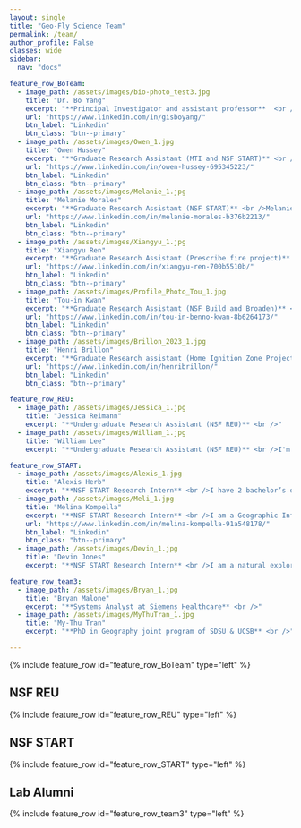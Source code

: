 ```yaml
---
layout: single
title: "Geo-Fly Science Team"
permalink: /team/
author_profile: False
classes: wide
sidebar:
  nav: "docs"

feature_row_BoTeam:
  - image_path: /assets/images/bio-photo_test3.jpg
    title: "Dr. Bo Yang"
    excerpt: "**Principal Investigator and assistant professor**  <br />Dr. Bo Yang is the Principal Investigator at the GeoFly Lab, a world-leading UAV mapping facility. Holding an interdisciplinary background with a BA in Mathematics, a Master's in Computer Science, and a Ph.D. in Geography, Dr. Yang's research is pioneering in its focus on leveraging cutting-edge technologies in Geographical Information Systems (GIS), remote sensing, and UAV/Drone mapping for environmental research. The GeoFly Lab at San Jose State University (SJSU) conducts research on a broad range of topics and has garnered support from esteemed agencies such as NSF, NASA, USDOT, and Cal Fire. Their projects include the NSF's Build and Broaden, IUCRC, REU, and START programs."
    url: "https://www.linkedin.com/in/gisboyang/"
    btn_label: "Linkedin"
    btn_class: "btn--primary"
  - image_path: /assets/images/Owen_1.jpg
    title: "Owen Hussey"
    excerpt: "**Graduate Research Assistant (MTI and NSF START)** <br />Originally a Geology major at San Jose State University, Owen found a passion for GIS while attending his coursework during the opening months of the COVID pandemic. After graduating, he went back to SJSU to pursue an Advanced Certification in GIS through the Geography department, before committing full-time to the MA in Geography program. Along with GIS, Owen has also found a strong interest in remote-sensing and drone technologies, leading him to join and work on multiple research projects, such as coastal eelgrass mapping, highway expansion effects on surrounding vegetation, and prescribed burn data collection."
    url: "https://www.linkedin.com/in/owen-hussey-695345223/"
    btn_label: "Linkedin"
    btn_class: "btn--primary"
  - image_path: /assets/images/Melanie_1.jpg
    title: "Melanie Morales"
    excerpt: "**Graduate Research Assistant (NSF START)** <br />Melanie Morales, originally aspiring to teach at Clovis Community College, discovered her passion for GIS, reshaping her academic path. She transferred to San Jose State University, earning a Bachelor's in Geography and an Urban Planning minor. Now, she's on track to obtain her Master's in Geography. Melanie has balanced education with roles at Mosaic America and within the SJSU Geography Department, serving as both a recruiter and a teaching assistant."
    url: "https://www.linkedin.com/in/melanie-morales-b376b2213/"
    btn_label: "Linkedin"
    btn_class: "btn--primary"
  - image_path: /assets/images/Xiangyu_1.jpg
    title: "Xiangyu Ren"
    excerpt: "**Graduate Research Assistant (Prescribe fire project)** <br />Xiangyu Ren is the graduate research assistant for wildfire project…"
    url: "https://www.linkedin.com/in/xiangyu-ren-700b5510b/"
    btn_label: "Linkedin"
    btn_class: "btn--primary"
  - image_path: /assets/images/Profile_Photo_Tou_1.jpg
    title: "Tou-in Kwan"
    excerpt: "**Graduate Research Assistant (NSF Build and Broaden)** <br />Graduate Research Assistant for Coastal Seagrass mapping project"
    url: "https://www.linkedin.com/in/tou-in-benno-kwan-8b6264173/"
    btn_label: "Linkedin"
    btn_class: "btn--primary"
  - image_path: /assets/images/Brillon_2023_1.jpg
    title: "Henri Brillon"
    excerpt: "**Graduate Research assistant (Home Ignition Zone Project)** <br />Currently pursuing a Master's degree in geography, Henri is interested in remote sensing applications and GIS with regards to environmental and physical topics. His involvement with coastal eelgrass mapping and home ignition zone assessments for wildfire prevention reflect these goals. With nearly a decade of advertising experience under his belt, as well as a love for music and the outdoors, Henri is a true multidisciplinarian."
    url: "https://www.linkedin.com/in/henribrillon/"
    btn_label: "Linkedin"
    btn_class: "btn--primary"

feature_row_REU:
  - image_path: /assets/images/Jessica_1.jpg
    title: "Jessica Reimann"
    excerpt: "**Undergraduate Research Assistant (NSF REU)** <br />"
  - image_path: /assets/images/William_1.jpg
    title: "William Lee"
    excerpt: "**Undergraduate Research Assistant (NSF REU)** <br />I'm a recent Geography graduate interested in incorporating a variety of disciplines and increasing my domain knowledge in the natural sciences, social sciences, or formal sciences to conduct GIS analyses. I joined the Geofly Lab for the NSF REU program at my alma mater, and am currently working on understanding the spatial impacts of eelgrass wasting disease. In the future, I plan to take my knowledge and experiences toward working as a GIS Developer or GIS Manager in either the public sector or private sector in the near future."

feature_row_START:
  - image_path: /assets/images/Alexis_1.jpg
    title: "Alexis Herb"
    excerpt: "**NSF START Research Intern** <br />I have 2 bachelor’s degrees, Integrative Biology and Marine Science; I almost have a minor in Forestry (one class/technicality shy).  I’ve also done some Environmental Engineering graduate school work.  While in graduate school, I bumbled into upper division math and realized I liked that better.  Currently, I work part time as a GIS tech for a fire department.  As an intern in the NSF START program, I'm hoping to further develop skills in using drones to collect various types of data, and in using coding/AI to interpret that data.  As a person who likes the out-of-doors (and air conditioning :-), I enjoy how mapping allows me to go back and forth between something cerebral at a desk, and outside for field work."
  - image_path: /assets/images/Meli_1.jpg
    title: "Melina Kompella"
    excerpt: "**NSF START Research Intern** <br />I am a Geographic Information Systems Technology student at Foothill College and an NSF research intern at SJSU. I have worked in wildland fire for the Forest Service, and I am now pivoting to research in mapping fire behavior and management tools. I am interested in the role humans can play in managing fire-impacted landscapes and building ecosystem resilience. GIS technology and aerial mapping are fantastic tools for learning about these ecosystems while mitigating human impact, and I'm excited to use them in my research."
    url: "https://www.linkedin.com/in/melina-kompella-91a548178/"
    btn_label: "Linkedin"
    btn_class: "btn--primary"
  - image_path: /assets/images/Devin_1.jpg
    title: "Devin Jones"
    excerpt: "**NSF START Research Intern** <br />I am a natural explorer with a background in photography and post production editing. I exited the nonprofit world during the pandemic and have embarked on a knowledge journey in hopes of centering my passion for the visual world in my work. I am certified in film and post production editing, a licensed drone pilot, and a seasoned photographer. I am new to GIS, but enjoying the ride."

feature_row_team3:
  - image_path: /assets/images/Bryan_1.jpg
    title: "Bryan Malone"
    excerpt: "**Systems Analyst at Siemens Healthcare** <br />"
  - image_path: /assets/images/MyThuTran_1.jpg
    title: "My-Thu Tran"
    excerpt: "**PhD in Geography joint program of SDSU & UCSB** <br />"

---
```

{% include feature_row id="feature_row_BoTeam" type="left" %}
## NSF REU
{% include feature_row id="feature_row_REU" type="left" %}
## NSF START
{% include feature_row id="feature_row_START" type="left" %}
## Lab Alumni
{% include feature_row id="feature_row_team3" type="left" %}




